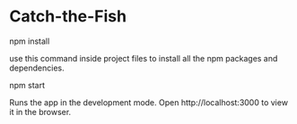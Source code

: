 # Catch-the-Fish

npm install

use this command inside project files to install all the npm packages and dependencies.

npm start

Runs the app in the development mode.
Open http://localhost:3000 to view it in the browser.
